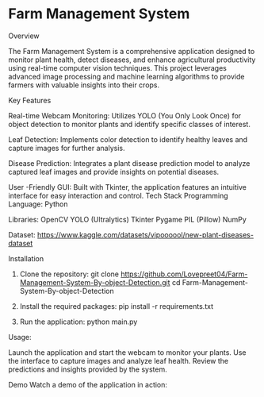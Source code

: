 # Farm Management System
Overview

The Farm Management System is a comprehensive application designed to monitor plant health, detect diseases, and enhance agricultural productivity using real-time computer vision techniques. This project leverages advanced image processing and machine learning algorithms to provide farmers with valuable insights into their crops.

Key Features

Real-time Webcam Monitoring: Utilizes YOLO (You Only Look Once) for object detection to monitor plants and identify specific classes of interest.

Leaf Detection: Implements color detection to identify healthy leaves and capture images for further analysis.

Disease Prediction: Integrates a plant disease prediction model to analyze captured leaf images and provide insights on potential diseases.

User -Friendly GUI: Built with Tkinter, the application features an intuitive interface for easy interaction and control.
Tech Stack
Programming Language: Python

Libraries:
OpenCV
YOLO (Ultralytics)
Tkinter
Pygame
PIL (Pillow)
NumPy

Dataset: https://www.kaggle.com/datasets/vipoooool/new-plant-diseases-dataset

Installation
1. Clone the repository: 
git clone https://github.com/Lovepreet04/Farm-Management-System-By-object-Detection.git
cd Farm-Management-System-By-object-Detection

2. Install the required packages:
pip install -r requirements.txt

3. Run the application:
python main.py


Usage: 

Launch the application and start the webcam to monitor your plants.
Use the interface to capture images and analyze leaf health.
Review the predictions and insights provided by the system.

Demo
Watch a demo of the application in action: 

